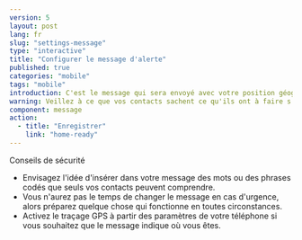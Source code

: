 ```yaml
---
version: 5
layout: post
lang: fr
slug: "settings-message"
type: "interactive"
title: "Configurer le message d'alerte"
published: true
categories: "mobile"
tags: "mobile"
introduction: C'est le message qui sera envoyé avec votre position géographique.
warning: Veillez à ce que vos contacts sachent ce qu'ils ont à faire s'ils reçoivent ce message.
component: message
action:
  - title: "Enregistrer"
    link: "home-ready"
---
```


Conseils de sécurité

 - Envisagez l'idée d'insérer dans votre message des mots ou des phrases codés que seuls vos contacts peuvent comprendre.
 - Vous n'aurez pas le temps de changer le message en cas d'urgence, alors préparez quelque chose qui fonctionne en toutes circonstances.
 - Activez le traçage GPS à partir des paramètres de votre téléphone si vous souhaitez que le message indique où vous êtes.
